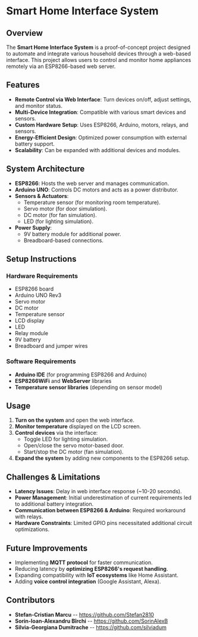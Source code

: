 # Smart Home Interface System

## Overview
The **Smart Home Interface System** is a proof-of-concept project designed to automate and integrate various household devices through a web-based interface. This project allows users to control and monitor home appliances remotely via an ESP8266-based web server.

## Features
- **Remote Control via Web Interface**: Turn devices on/off, adjust settings, and monitor status.
- **Multi-Device Integration**: Compatible with various smart devices and sensors.
- **Custom Hardware Setup**: Uses ESP8266, Arduino, motors, relays, and sensors.
- **Energy-Efficient Design**: Optimized power consumption with external battery support.
- **Scalability**: Can be expanded with additional devices and modules.

## System Architecture
- **ESP8266**: Hosts the web server and manages communication.
- **Arduino UNO**: Controls DC motors and acts as a power distributor.
- **Sensors & Actuators**:
  - Temperature sensor (for monitoring room temperature).
  - Servo motor (for door simulation).
  - DC motor (for fan simulation).
  - LED (for lighting simulation).
- **Power Supply**:
  - 9V battery module for additional power.
  - Breadboard-based connections.

## Setup Instructions
### Hardware Requirements
- ESP8266 board
- Arduino UNO Rev3
- Servo motor
- DC motor
- Temperature sensor
- LCD display
- LED
- Relay module
- 9V battery
- Breadboard and jumper wires

### Software Requirements
- **Arduino IDE** (for programming ESP8266 and Arduino)
- **ESP8266WiFi** and **WebServer** libraries
- **Temperature sensor libraries** (depending on sensor model)

## Usage
1. **Turn on the system** and open the web interface.
2. **Monitor temperature** displayed on the LCD screen.
3. **Control devices** via the interface:
   - Toggle LED for lighting simulation.
   - Open/close the servo motor-based door.
   - Start/stop the DC motor (fan simulation).
4. **Expand the system** by adding new components to the ESP8266 setup.

## Challenges & Limitations
- **Latency Issues**: Delay in web interface response (~10-20 seconds).
- **Power Management**: Initial underestimation of current requirements led to additional battery integration.
- **Communication between ESP8266 & Arduino**: Required workaround with relays.
- **Hardware Constraints**: Limited GPIO pins necessitated additional circuit optimizations.

## Future Improvements
- Implementing **MQTT protocol** for faster communication.
- Reducing latency by **optimizing ESP8266's request handling**.
- Expanding compatibility with **IoT ecosystems** like Home Assistant.
- Adding **voice control integration** (Google Assistant, Alexa).

## Contributors
- **Stefan-Cristian Marcu**  -- https://github.com/Stefan2810
- **Sorin-Ioan-Alexandru Bîrchi**  -- https://github.com/SorinAlexB
- **Silvia-Georgiana Dumitrache**  -- https://github.com/silviadum


